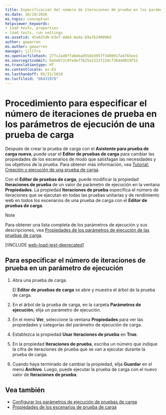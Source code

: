 ```yaml
---
title: Especificación del número de iteraciones de prueba en los parámetros de ejecución de una prueba de carga
ms.date: 10/19/2016
ms.topic: conceptual
helpviewer_keywords:
- load tests, properties
- load tests, run settings
ms.assetid: 45a625db-b3e7-4d64-beda-b9a76248096d
author: gewarren
ms.author: gewarren
manager: jillfra
ms.openlocfilehash: 277c2ad8ffa6ebad55de3957f3d98917a4765ee1
ms.sourcegitcommit: ba5e072c9fedeff625a1332f22dcf3644d019f51
ms.translationtype: HT
ms.contentlocale: es-ES
ms.lasthandoff: 05/31/2019
ms.locfileid: "66431978"
---
```

# <a name="how-to-specify-the-number-of-test-iterations-in-a-load-test-run-setting"></a>Procedimiento para especificar el número de iteraciones de prueba en los parámetros de ejecución de una prueba de carga

Después de crear la prueba de carga con el **Asistente para prueba de carga nueva**, puede usar el **Editor de pruebas de carga** para cambiar las propiedades de los escenarios de modo que satisfagan las necesidades y los objetivos de la prueba. Para obtener más información, vea [Tutorial: Creación y ejecución de una prueba de carga](../test/walkthrough-create-and-run-a-load-test.md).

Con el **Editor de pruebas de carga**, puede modificar la propiedad **Iteraciones de prueba** de un valor de parámetro de ejecución en la ventana **Propiedades**. La propiedad **Iteraciones de prueba** especifica el número de iteraciones que se ejecutan en todas las pruebas unitarias y de rendimiento web en todos los escenarios de una prueba de carga con el **Editor de pruebas de carga**.

> [!NOTE]
> Para obtener una lista completa de los parámetros de ejecución y sus descripciones, vea [Propiedades de los parámetros de ejecución de las pruebas de carga](../test/load-test-run-settings-properties.md).

[!INCLUDE [web-load-test-deprecated](includes/web-load-test-deprecated.md)]

## <a name="to-specify-the-number-of-test-iterations-in-a-run-setting"></a>Para especificar el número de iteraciones de prueba en un parámetro de ejecución

1. Abra una prueba de carga.

     El **Editor de pruebas de carga** se abre y muestra el árbol de la prueba de carga.

2. En el árbol de la prueba de carga, en la carpeta **Parámetros de ejecución**, elija un parámetro de ejecución.

3. En el menú **Ver**, seleccione la ventana **Propiedades** para ver las propiedades y categorías del parámetro de ejecución de carga.

4. Establezca la propiedad **Usar iteraciones de prueba** en **True**.

5. En la propiedad **Iteraciones de prueba**, escriba un número que indique la cifra de iteraciones de prueba que se van a ejecutar durante la prueba de carga.

6. Cuando haya terminado de cambiar la propiedad, elija **Guardar** en el menú **Archivo**. Luego, puede ejecutar la prueba de carga con el nuevo valor de **Iteraciones de prueba**.

## <a name="see-also"></a>Vea también

- [Configurar los parámetros de ejecución de pruebas de carga](../test/configure-load-test-run-settings.md)
- [Propiedades de los escenarios de prueba de carga](../test/load-test-scenario-properties.md)